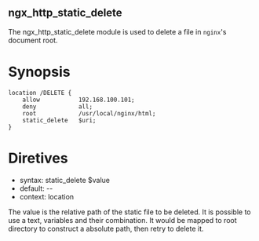 ngx_http_static_delete
-----------------------------------------------------

The ngx_http_static_delete module is used to delete a file
in `nginx`'s document root.

Synopsis
=====================

    location /DELETE {
        allow           192.168.100.101;
        deny            all;
        root            /usr/local/nginx/html;
        static_delete   $uri;
    }
    

Diretives
=========

* syntax: static_delete $value
* default: --
* context: location

The value is the relative path of the static file to be deleted. It is 
possible to use a text, variables and their combination. It would be
mapped to root directory to construct a absolute path, then retry to 
delete it.

